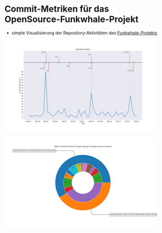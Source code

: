 # Commit-Metriken für das OpenSource-Funkwhale-Projekt

- simple Visualisierung der Repository-Aktivitäten des [Funkwhale-Projekts](https://funkwhale.audio/)

<p align="center">
<img src="https://github.com/Jazzpenner/Funkwhale-Project-Metrics-2021/blob/main/images/reposority_activity.png?raw=true" width="750">
</p>

<p align="center">
<img src="https://github.com/Jazzpenner/Funkwhale-Project-Metrics-2021/blob/main/images/stake_of_commits.png?raw=true" width="750">
</p>
